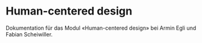 # Human-centered design
Dokumentation für das Modul «Human-centered design» bei Armin Egli und Fabian Scheiwiller.
